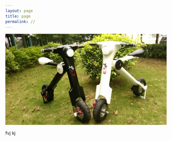 ```yaml
---
layout: page
title: page
permalink: //
---
```

![null](/assets/i/xor-motors-folding-et-scooter-looks-really-sweet-video-90752_1.jpeg)

fvj kj
